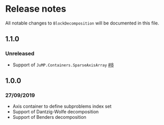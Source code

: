 # Release notes
All notable changes to `BlockDecomposition` will be documented in this file.

## 1.1.0
### Unreleased
- Support of `JuMP.Containers.SparseAxisArray` [#8](https://github.com/atoptima/BlockDecomposition.jl/pull/8)
  
## 1.0.0
### 27/09/2019
- Axis container to define subproblems index set
- Support of Dantzig-Wolfe decomposition
- Support of Benders decomposition